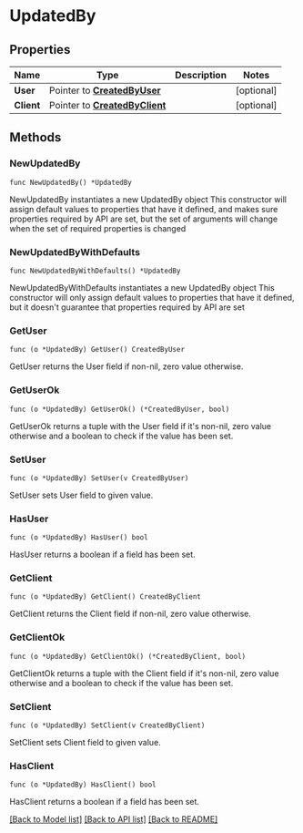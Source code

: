 # UpdatedBy

## Properties

Name | Type | Description | Notes
------------ | ------------- | ------------- | -------------
**User** | Pointer to [**CreatedByUser**](CreatedBy_user.md) |  | [optional] 
**Client** | Pointer to [**CreatedByClient**](CreatedBy_client.md) |  | [optional] 

## Methods

### NewUpdatedBy

`func NewUpdatedBy() *UpdatedBy`

NewUpdatedBy instantiates a new UpdatedBy object
This constructor will assign default values to properties that have it defined,
and makes sure properties required by API are set, but the set of arguments
will change when the set of required properties is changed

### NewUpdatedByWithDefaults

`func NewUpdatedByWithDefaults() *UpdatedBy`

NewUpdatedByWithDefaults instantiates a new UpdatedBy object
This constructor will only assign default values to properties that have it defined,
but it doesn't guarantee that properties required by API are set

### GetUser

`func (o *UpdatedBy) GetUser() CreatedByUser`

GetUser returns the User field if non-nil, zero value otherwise.

### GetUserOk

`func (o *UpdatedBy) GetUserOk() (*CreatedByUser, bool)`

GetUserOk returns a tuple with the User field if it's non-nil, zero value otherwise
and a boolean to check if the value has been set.

### SetUser

`func (o *UpdatedBy) SetUser(v CreatedByUser)`

SetUser sets User field to given value.

### HasUser

`func (o *UpdatedBy) HasUser() bool`

HasUser returns a boolean if a field has been set.

### GetClient

`func (o *UpdatedBy) GetClient() CreatedByClient`

GetClient returns the Client field if non-nil, zero value otherwise.

### GetClientOk

`func (o *UpdatedBy) GetClientOk() (*CreatedByClient, bool)`

GetClientOk returns a tuple with the Client field if it's non-nil, zero value otherwise
and a boolean to check if the value has been set.

### SetClient

`func (o *UpdatedBy) SetClient(v CreatedByClient)`

SetClient sets Client field to given value.

### HasClient

`func (o *UpdatedBy) HasClient() bool`

HasClient returns a boolean if a field has been set.


[[Back to Model list]](../README.md#documentation-for-models) [[Back to API list]](../README.md#documentation-for-api-endpoints) [[Back to README]](../README.md)


